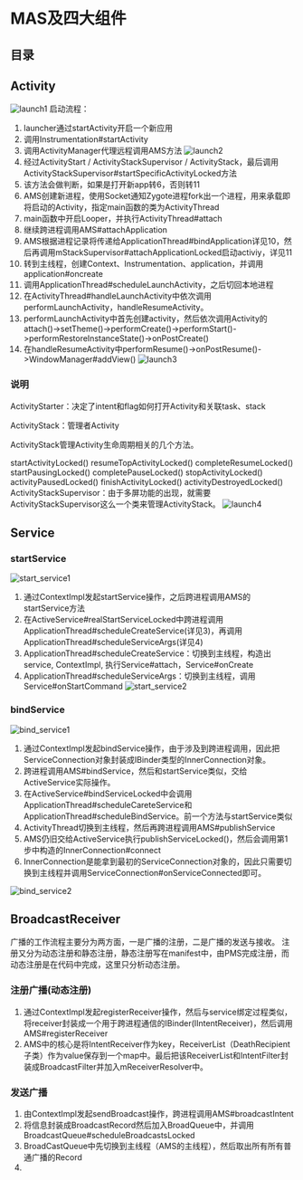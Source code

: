 # MAS及四大组件

## 目录

## Activity

![launch1](src/launch-activity-1.png)
启动流程：

1. launcher通过startActivity开启一个新应用
2. 调用Instrumentation#startActivity
3. 调用ActivityManager代理远程调用AMS方法
![launch2](src/launch-activity-2.png)
4. 经过ActivityStart / ActivityStackSupervisor / ActivityStack，最后调用ActivityStackSupervisor#startSpecificActivityLocked方法
5. 该方法会做判断，如果是打开新app转6，否则转11
6. AMS创建新进程，使用Socket通知Zygote进程fork出一个进程，用来承载即将启动的Activity，指定main函数的类为ActivityThread
7. main函数中开启Looper，并执行ActivityThread#attach
8. 继续跨进程调用AMS#attachApplication
9. AMS根据进程记录将传递给ApplicationThread#bindApplication详见10，然后再调用mStackSupervisor#attachApplicationLocked启动activiy，详见11
10. 转到主线程，创建Context、Instrumentation、application，并调用application#oncreate
11. 调用ApplicationThread#scheduleLaunchActivity，之后切回本地进程
12. 在ActivityThread#handleLaunchActivity中依次调用performLaunchActivity，handleResumeActivity。
13. performLaunchActivity中首先创建activity，然后依次调用Activity的attach()->setTheme()->performCreate()->performStart()->performRestoreInstanceState()->onPostCreate()
14. 在handleResumeActivity中performResume()->onPostResume()->WindowManager#addView()
![launch3](src/launch-activity-3.png)

### 说明
ActivityStarter：决定了intent和flag如何打开Activity和关联task、stack

ActivityStack：管理者Activity

ActivityStack管理Activity生命周期相关的几个方法。

startActivityLocked()
resumeTopActivityLocked()
completeResumeLocked()
startPausingLocked()
completePauseLocked()
stopActivityLocked()
activityPausedLocked()
finishActivityLocked()
activityDestroyedLocked()
ActivityStackSupervisor：由于多屏功能的出现，就需要ActivityStackSupervisor这么一个类来管理ActivityStack。
![launch4](src/launch-activity-4.png)

## Service

### startService
![start_service1](src/launch-service-start1.png)
1. 通过ContextImpl发起startService操作，之后跨进程调用AMS的startService方法
2. 在ActiveService#realStartServiceLocked中跨进程调用ApplicationThread#scheduleCreateService(详见3)，再调用ApplicationThread#scheduleServiceArgs(详见4)
3. ApplicationThread#scheduleCreateService：切换到主线程，构造出service, ContextImpl, 执行Service#attach，Service#onCreate
4. ApplicationThread#scheduleServiceArgs：切换到主线程，调用Service#onStartCommand
![start_service2](src/launch-service-start2.png)

### bindService
![bind_service1](src/launch-service-bind1.png)

1. 通过ContextImpl发起bindService操作，由于涉及到跨进程调用，因此把ServiceConnection对象封装成IBinder类型的InnerConnection对象。
2. 跨进程调用AMS#bindService，然后和startService类似，交给ActiveService实际操作。
3. 在ActiveService#bindServiceLocked中会调用ApplicationThread#scheduleCareteService和ApplicationThread#scheduleBindService。前一个方法与startService类似
4. ActivityThread切换到主线程，然后再跨进程调用AMS#publishService
5. AMS仍旧交给ActiveService执行publishServiceLocked()，然后会调用第1步中构造的InnerConnection#connect
6. InnerConnection是能拿到最初的ServiceConnection对象的，因此只需要切换到主线程并调用ServiceConnection#onServiceConnected即可。

![bind_service2](src/launch-service-bind2.png)

## BroadcastReceiver
广播的工作流程主要分为两方面，一是广播的注册，二是广播的发送与接收。
注册又分为动态注册和静态注册，静态注册写在manifest中，由PMS完成注册，而动态注册是在代码中完成，这里只分析动态注册。
### 注册广播(动态注册)
1. 通过ContextImpl发起registerReceiver操作，然后与service绑定过程类似，将receiver封装成一个用于跨进程通信的IBinder(IIntentReceiver)，然后调用AMS#registerReceiver
2. AMS中的核心是将IntentReceiver作为key，ReceiverList（DeathRecipient子类）作为value保存到一个map中。最后把该ReceiverList和IntentFilter封装成BroadcastFilter并加入mReceiverResolver中。
### 发送广播
1. 由ContextImpl发起sendBroadcast操作，跨进程调用AMS#broadcastIntent
2. 将信息封装成BroadcastRecord然后加入BroadQueue中，并调用BroadcastQueue#scheduleBroadcastsLocked
3. BroadCastQueue中先切换到主线程（AMS的主线程），然后取出所有所有普通广播的Record
3. 
